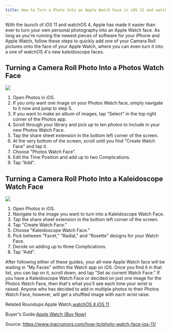 ```yaml
---
title: How to Turn a Photo Into an Apple Watch Face in iOS 11 and watchOS 4 
---
```


With the launch of iOS 11 and watchOS 4, Apple has made it easier than ever to turn your own personal photography into an Apple Watch face. As long as you're running the newest pieces of software for your iPhone and Apple Watch, follow these steps to quickly add one of your Camera Roll pictures onto the face of your Apple Watch, where you can even turn it into a one of watchOS 4's new kaleidoscope faces.

## Turning a Camera Roll Photo Into a Photos Watch Face

![](http://img2.tuicool.com/jMJJFv3.jpg!web)

1. Open Photos in iOS.
2. If you only want one image on your Photos Watch face, simply navigate to it now and jump to step 5.
3. If you want to make an album of images, tap "Select" in the top right corner of the Photos app.
4. Scroll through your library and pick up to ten photos to include in your new Photos Watch Face.
5. Tap the share sheet extension in the bottom left corner of the screen.
6. At the very bottom of the screen, scroll until you find "Create Watch Face" and tap it.
7. Choose "Photos Watch Face".
8. Edit the Time Position and add up to two Complications.
9. Tap "Add".

## Turning a Camera Roll Photo Into a Kaleidoscope Watch Face

![](http://img1.tuicool.com/MJzyMjm.jpg!web)

1. Open Photos in iOS.
2. Navigate to the image you want to turn into a Kaleidoscope Watch Face.
3. Tap the share sheet extension in the bottom left corner of the screen.
4. Tap "Create Watch Face."
5. Choose "Kaleidoscope Watch Face."
6. Pick between "Facet," "Radial," and "Rosette" designs for your Watch Face.
7. Decide on adding up to three Complications.
8. Tap "Add".

After following either of these guides, your all-new Apple Watch face will be waiting in "My Faces" within the Watch app on iOS. Once you find it in that list, you can tap on it, scroll down, and tap "Set as current Watch Face." If you have a Kaleidoscope Watch Face or decided on just one image for the Photos Watch Face, then that's what you'll see each time your wrist is raised. Anyone who has decided to add in multiple photos to their Photos Watch Face, however, will get a shuffled image with each wrist raise.

Related Roundups:Apple Watch,[watchOS 4](http://www.macrumors.com/roundup/watchos-4/),[iOS 11](http://www.macrumors.com/roundup/ios-11/)

Buyer's Guide:[Apple Watch \(Buy Now\)](http://buyersguide.macrumors.com/#Apple_Watch)


Source:  https://www.macrumors.com/how-to/photo-watch-face-ios-11/
